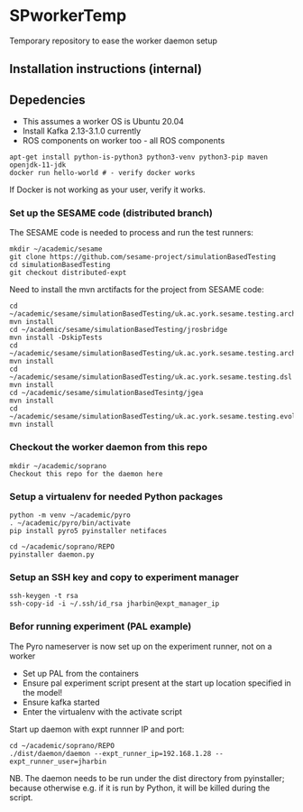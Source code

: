 # SPworkerTemp
Temporary repository to ease the worker daemon setup

## Installation instructions (internal)

## Depedencies

* This assumes a worker OS is Ubuntu 20.04
* Install Kafka 2.13-3.1.0 currently
* ROS components on worker too - all ROS components

```
apt-get install python-is-python3 python3-venv python3-pip maven openjdk-11-jdk
docker run hello-world # - verify docker works
```
If Docker is not working as your user, verify it works.


### Set up the SESAME code (distributed branch)

The SESAME code is needed to process and run the test runners:

```
mkdir ~/academic/sesame
git clone https://github.com/sesame-project/simulationBasedTesting
cd simulationBasedTesting
git checkout distributed-expt
```

Need to install the mvn arctifacts for the project from SESAME code:

```
cd ~/academic/sesame/simulationBasedTesting/uk.ac.york.sesame.testing.architecture
mvn install
cd ~/academic/sesame/simulationBasedTesting/jrosbridge
mvn install -DskipTests
cd ~/academic/sesame/simulationBasedTesting/uk.ac.york.sesame.testing.architecture.ros
mvn install
cd ~/academic/sesame/simulationBasedTesting/uk.ac.york.sesame.testing.dsl
mvn install
cd ~/academic/sesame/simulationBasedTesintg/jgea
mvn install
cd ~/academic/sesame/simulationBasedTesting/uk.ac.york.sesame.testing.evolutionary
mvn install
```

### Checkout the worker daemon from this repo

```
mkdir ~/academic/soprano
Checkout this repo for the daemon here
```

### Setup a virtualenv for needed Python packages

```
python -m venv ~/academic/pyro
. ~/academic/pyro/bin/activate
pip install pyro5 pyinstaller netifaces

cd ~/academic/soprano/REPO
pyinstaller daemon.py
```

### Setup an SSH key and copy to experiment manager
```
ssh-keygen -t rsa
ssh-copy-id -i ~/.ssh/id_rsa jharbin@expt_manager_ip
```

### Befor running experiment (PAL example)
The Pyro nameserver is now set up on the experiment runner, not on a worker

* Set up PAL from the containers
* Ensure pal experiment script present at the start up location specified in the model!
* Ensure kafka started
* Enter the virtualenv with the activate script

Start up daemon with expt runnner IP and port:
```
cd ~/academic/soprano/REPO
./dist/daemon/daemon --expt_runner_ip=192.168.1.28 --expt_runner_user=jharbin
```

NB. The daemon needs to be run under the dist directory from
pyinstaller; because otherwise e.g. if it is run by Python, it will be
killed during the script.
